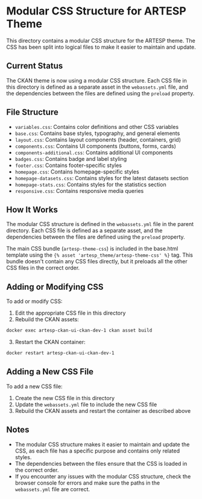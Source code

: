 # Modular CSS Structure for ARTESP Theme

This directory contains a modular CSS structure for the ARTESP theme. The CSS has been split into logical files to make it easier to maintain and update.

## Current Status

The CKAN theme is now using a modular CSS structure. Each CSS file in this directory is defined as a separate asset in the `webassets.yml` file, and the dependencies between the files are defined using the `preload` property.

## File Structure

- `variables.css`: Contains color definitions and other CSS variables
- `base.css`: Contains base styles, typography, and general elements
- `layout.css`: Contains layout components (header, containers, grid)
- `components.css`: Contains UI components (buttons, forms, cards)
- `components-additional.css`: Contains additional UI components
- `badges.css`: Contains badge and label styling
- `footer.css`: Contains footer-specific styles
- `homepage.css`: Contains homepage-specific styles
- `homepage-datasets.css`: Contains styles for the latest datasets section
- `homepage-stats.css`: Contains styles for the statistics section
- `responsive.css`: Contains responsive media queries

## How It Works

The modular CSS structure is defined in the `webassets.yml` file in the parent directory. Each CSS file is defined as a separate asset, and the dependencies between the files are defined using the `preload` property.

The main CSS bundle (`artesp-theme-css`) is included in the base.html template using the `{% asset 'artesp_theme/artesp-theme-css' %}` tag. This bundle doesn't contain any CSS files directly, but it preloads all the other CSS files in the correct order.

## Adding or Modifying CSS

To add or modify CSS:

1. Edit the appropriate CSS file in this directory
2. Rebuild the CKAN assets:

```bash
docker exec artesp-ckan-ui-ckan-dev-1 ckan asset build
```

3. Restart the CKAN container:

```bash
docker restart artesp-ckan-ui-ckan-dev-1
```

## Adding a New CSS File

To add a new CSS file:

1. Create the new CSS file in this directory
2. Update the `webassets.yml` file to include the new CSS file
3. Rebuild the CKAN assets and restart the container as described above

## Notes

- The modular CSS structure makes it easier to maintain and update the CSS, as each file has a specific purpose and contains only related styles.
- The dependencies between the files ensure that the CSS is loaded in the correct order.
- If you encounter any issues with the modular CSS structure, check the browser console for errors and make sure the paths in the `webassets.yml` file are correct.

